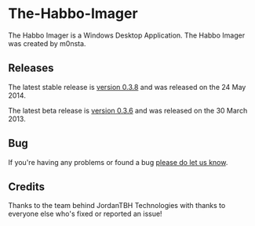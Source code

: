 The-Habbo-Imager
================

The Habbo Imager is a Windows Desktop Application. The Habbo Imager was created by m0nsta.

Releases
---------------------
The latest stable release is [version 0.3.8](http://thi.techmania-hosts.com/fetch?v=0.3.8) and was released on the 24 May 2014.

The latest beta release is [version 0.3.6](http://thi.techmania-hosts.com/web/grab-it) and was released on the 30 March 2013.

Bug
---------------------
If you're having any problems or found a bug [please do let us know](http://bug.jordancouzens.me).


Credits
---------------------
Thanks to the team behind JordanTBH Technologies with thanks to everyone else who's fixed or reported an issue!

